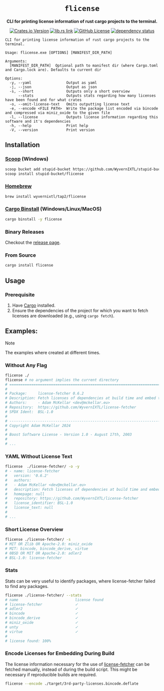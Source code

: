 <div align="center">

# `flicense`

**CLI for printing license information of rust cargo projects to the terminal.**

[![Crates.io Version](https://badgen.net/crates/v/flicense)](https://crates.io/crates/flicense)
[![lib.rs link](https://badgen.net/badge/lib.rs/lib.rs/purple?label)](https://lib.rs/crates/flicense)
[![GitHub License](https://badgen.net/github/license/WyvernIXTL/flicense-rs)](https://github.com/WyvernIXTL/flicense-rs/blob/main/LICENSE)
[![dependency status](https://deps.rs/repo/github/WyvernIXTL/flicense-rs/status.svg)](https://deps.rs/repo/github/WyvernIXTL/flicense-rs)

</div>

```
CLI for printing license information of rust cargo projects to the terminal.

Usage: flicense.exe [OPTIONS] [MANIFEST_DIR_PATH]

Arguments:
  [MANIFEST_DIR_PATH]  Optional path to manifest dir (where Cargo.toml and Cargo.lock are). Defaults to current dir

Options:
  -y, --yaml                Output as yaml
  -j, --json                Output as json
  -s, --short               Outputs only a short overview
      --stats               Outputs stats regarding how many licenses have been found and for what crates
  -o, --omit-license-text   Omits outputting license text
  -e, --encode <FILE PATH>  Write the package list encoded via bincode and compressed via miniz_oxide to the given file
  -l, --license             Outputs license information regarding this software and it's dependencies
  -h, --help                Print help
  -V, --version             Print version
```

## Installation

### [Scoop](https://scoop.sh/) (Windows)

```sh
scoop bucket add stupid-bucket https://github.com/WyvernIXTL/stupid-bucket
scoop install stupid-bucket/flicense
```

### [Homebrew](https://brew.sh/)

```sh
brew install wyvernixtl/tap2/flicense
```

### [Cargo Binstall](https://github.com/cargo-bins/cargo-binstall) (Windows/Linux/MacOS)

```sh
cargo binstall -y flicense
```

### Binary Releases

Checkout the [release page](https://github.com/WyvernIXTL/flicense-rs/releases).

### From Source

```sh
cargo install flicense
```

## Usage

### Prerequisite

1. Have [Cargo](https://github.com/rust-lang/cargo) installed.
2. Ensure the dependencies of the project for which you want to fetch licenses are downloaded (e.g., using `cargo fetch`).

## Examples:

> [!NOTE]
> The examples where created at different times.

### Without Any Flag

```sh
flicense ./
flicense # no argument implies the current directory
# ================================================================================
#
# Package:     license-fetcher 0.6.2
# Description: Fetch licenses of dependencies at build time and embed them into your program.
# Authors:     - Adam McKellar <dev@mckellar.eu>
# Repository:  https://github.com/WyvernIXTL/license-fetcher
# SPDX Ident:  BSL-1.0
#
# --------------------------------------------------------------------------------
# Copyright Adam McKellar 2024
#
# Boost Software License - Version 1.0 - August 17th, 2003
#
# ...
```

### YAML Without License Text

```sh
flicense  ./license-fetcher/ -o -y
# - name: license-fetcher
#   version: '0.6.2'
#   authors:
#   - Adam McKellar <dev@mckellar.eu>
#   description: Fetch licenses of dependencies at build time and embed them into your program.
#   homepage: null
#   repository: https://github.com/WyvernIXTL/license-fetcher
#   license_identifier: BSL-1.0
#   license_text: null
#
# ...
```

### Short License Overview

```sh
flicense ./license-fetcher/ -s
# MIT OR Zlib OR Apache-2.0: miniz_oxide
# MIT: bincode, bincode_derive, virtue
# 0BSD OR MIT OR Apache-2.0: adler2
# BSL-1.0: license-fetcher
```

### Stats

Stats can be very useful to identify packages, where license-fetcher failed to find any packages.

```sh
flicense ./license-fetcher/ --stats
# name                          license found
# license-fetcher               ✓
# adler2                        ✓
# bincode                       ✓
# bincode_derive                ✓
# miniz_oxide                   ✓
# unty                          ✓
# virtue                        ✓
#
# license found: 100%
```

### Encode Licenses for Embedding During Build

The license information necessary for the use of [license-fetcher](https://github.com/WyvernIXTL/license-fetcher)
can be fetched manually, instead of during the build script. This might be necessary if reproducible builds are required.

```sh
flicense --encode ./target/3rd-party-licenses.bincode.deflate
```
